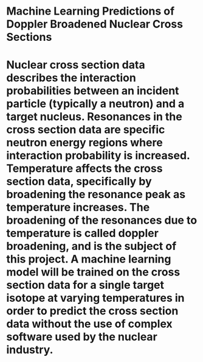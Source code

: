 # Machine Learning Predictions of Doppler Broadened Nuclear Cross Sections
#
#   Nuclear cross section data describes the interaction probabilities between an incident particle (typically a neutron) and a target nucleus. Resonances in the cross section data are specific neutron energy regions where interaction probability is increased. Temperature affects the cross section data, specifically by broadening the resonance peak as temperature increases. The broadening of the resonances due to temperature is called doppler broadening, and is the subject of this project. A machine learning model will be trained on the cross section data for a single target isotope at varying temperatures in order to predict the cross section data without the use of complex software used by the nuclear industry.

